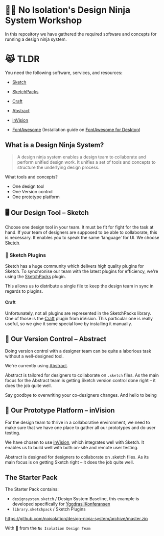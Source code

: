 # 🐱‍👤 No Isolation's Design Ninja System Workshop

In this repository we have gathered the required software and concepts for running a design ninja system.

# 😹 TLDR

You need the following software, services, and resources:

- [Sketch](https://www.sketchapp.com/)
- [SketchPacks](https://sketchpacks.com/)
- [Craft](https://www.invisionapp.com/craft)
- [Abstract](https://www.goabstract.com/)
- [inVision](https://www.invisionapp.com/)

- [FontAwesome](https://use.fontawesome.com/releases/v5.0.10/fontawesome-free-5.0.10.zip) (Installation guide on [FontAwesome for Desktop](https://fontawesome.com/how-to-use/use-on-desktop))

## What is a Design Ninja System?

> A design ninja system enables a design team to collaborate and perform unified design work. It unifies a set of tools and concepts to structure the underlying design process.

What tools and concepts?

- One design tool
- One Version control
- One prototype platform

## 🖥 Our Design Tool – Sketch

Choose one design tool in your team. It must be fit for fight for the task at hand. If your team of designers are supposed to be able to collaborate, this is necessary. It enables you to speak the same 'language' for UI. We choose [Sketch](https://www.sketchapp.com/).

### 🔌 Sketch Plugins
Sketch has a huge community which delivers high quality plugins for Sketch. To synchronise our team with the latest plugins for efficiency, we're using the [SketchPacks](https://sketchpacks.com/) plugin.

This allows us to distribute a single file to keep the design team in sync in regards to plugins.

#### Craft
Unfortunately, not all plugins are represented in the SketchPacks library. One of those is the [Craft](https://www.invisionapp.com/craft) plugin from inVision. This particular one is really useful, so we give it some special love by installing it manually.

## 👬 Our Version Control – Abstract

Doing version control with a designer team can be quite a laborious task without a well-designed tool.

We're currently using [Abstract](https://www.goabstract.com/).

Abstract is tailored for designers to collaborate on `.sketch` files. As the main focus for the Abstract team is getting Sketch version control done right – it does the job quite well.

Say goodbye to overwriting your co-designers changes. And hello to being

## 📱 Our Prototype Platform – inVision

For the design team to thrive in a collaborative environment, we need to make sure that we have one place to gather all our prototypes and do user testing.

We have chosen to use [inVision](https://www.invisionapp.com/), which integrates well with Sketch. It enables us to build well with both on-site and remote user testing.

Abstract is designed for designers to collaborate on .sketch files. As its main focus is on getting Sketch right – it does the job quite well.

## The Starter Pack

The Starter Pack contains:
- `designsystem.sketch` / Design System Baseline, this example is developed specifically for [YggdrasilKonferansen](https://yggdrasilkonferansen.no/workshop/designninjasystem-teamet-pa-1-2-3/)
- `library.sketchpack` / Sketch Plugins

https://github.com/noisolation/design-ninja-system/archive/master.zip

With 💌 from the `No Isolation Design Team`
